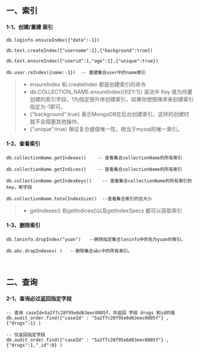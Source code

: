 ## 一、索引
#### 1-1、创建/重建 索引
```
db.loginfo.ensureIndex({"date":-1})

db.test.createIndex({"username":1},{"background":true})

db.test.ensureIndex({"userid":1,"age":1},{"unique":true}) 
  
db.user.reIndex({name:-1})  -- 重建集合user中的name索引
```
>- ensureIndex 和 createIndex 都是创建索引的命令
>- db.COLLECTION_NAME.ensureIndex({KEY:1}) 语法中 Key 值为你要创建的索引字段，1为指定按升序创建索引，如果你想按降序来创建索引指定为-1即可。
>- {"background":true} 表示MongoDB在后台创建索引，这样的创建时就不会阻塞其他操作。
>- {"unique":true} 保证复合键值唯一性，相当于mysql的唯一索引。

#### 1-2、查看索引
```
db.collectionName.getIndexes()    -- 查看集合collectionName的所有索引

db.collectionName.getIndices()    -- 查看集合collectionName的所有索引

db.collectionName.getIndexKeys()    -- 查看集合collectionName的所有索引的key，即字段

db.collectionName.totalIndexSize()  --查看集合索引的总大小
```
>- getIndexes() 和getIndices()以及getIndexSpecs 都可以获取索引

#### 1-3、删除索引
```
db.loninfo.dropIndex("yuan")   --删除指定集合loninfo中的名为yuan的索引。

db.abc.dropIndexes( )   --删除集合abc中的所有索引。
```

<br/>

## 二、查询
#### 2-1、查询必过返回指定字段
```
-- 查询 caseId=5a2f7c28f95e6d63eec0805f，并返回 字段 drugs 和id的值
db.audit_order.find({"caseId" : "5a2f7c28f95e6d63eec0805f"} , {"drugs":1} )

-- 仅返回指定字段
db.audit_order.find({"caseId" : "5a2f7c28f95e6d63eec0805f"} , {"drugs":1,"_id":0} )
```